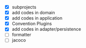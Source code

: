 - [x] subprojects
- [x] add codes in domain
- [x] add codes in application
- [x] Convention Plugins
- [x] add codes in adapter/persistence
- [ ] formatter
- [ ] jacoco